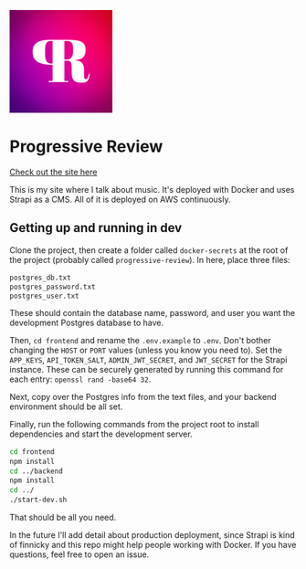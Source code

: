 ![Progressive Review Icon](frontend/public/apple-touch-icon.png) 

# Progressive Review

[Check out the site here](https://theprogressivereview.com)

This is my site where I talk about music. It's deployed with Docker and uses Strapi as a CMS. All of it is deployed on AWS continuously. 

## Getting up and running in dev

Clone the project, then create a folder called `docker-secrets` at the root of the project (probably called `progressive-review`). In here, place three files:

```
postgres_db.txt
postgres_password.txt
postgres_user.txt
```

These should contain the database name, password, and user you want the development Postgres database to have.

Then, `cd frontend` and rename the `.env.example` to `.env`. Don't bother changing the `HOST` or `PORT` values (unless you know you need to). Set the `APP_KEYS`, `API_TOKEN_SALT`, `ADMIN_JWT_SECRET`, and `JWT_SECRET` for the Strapi instance. These can be securely generated by running this command for each entry: `openssl rand -base64 32`.

Next, copy over the Postgres info from the text files, and your backend environment should be all set.

Finally, run the following commands from the project root to install dependencies and start the development server.

```bash
cd frontend
npm install
cd ../backend
npm install
cd ../
./start-dev.sh
```

That should be all you need.

In the future I'll add detail about production deployment, since Strapi is kind of finnicky and this repo might help people working with Docker. If you have questions, feel free to open an issue.